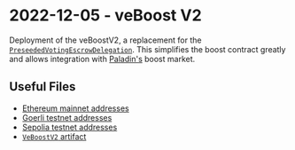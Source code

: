 # 2022-12-05 - veBoost V2

Deployment of the veBoostV2, a replacement for the [`PreseededVotingEscrowDelegation`](../20220530-preseeded-voting-escrow-delegation). This simplifies the boost contract greatly and allows integration with [Paladin's](https://paladin.vote/) boost market.

## Useful Files

- [Ethereum mainnet addresses](./output/mainnet.json)
- [Goerli testnet addresses](./output/goerli.json)
- [Sepolia testnet addresses](./output/sepolia.json)
- [`VeBoostV2` artifact](./artifact/VeBoostV2.json)